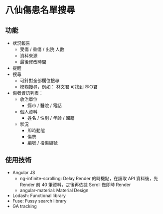 # 八仙傷患名單搜尋

## 功能

* 狀況報告
  * 受傷 / 重傷 / 出院 人數
  * 資料來源
  * 最後修改時間
* 提醒
* 搜尋
  * 可針對全部欄位搜尋
  * 模糊搜尋，例如： 林文君 可找到 林○君
* 傷者資訊列表：
  * 收治單位
    * 縣市 / 醫院 / 電話
  * 個人資料
    * 姓名 / 性別 / 年齡 / 國籍
  * 狀況
    * 即時動態
    * 傷勢
    * 編號 / 檢傷編號

## 使用技術

  * Angular JS
    * ng-infinite-scrolling: Delay Render 的時機點，在讀取 API 資料後，先 Render 前 40 筆資料，之後再依據 Scroll 做即時 Render
    * angular-material: Material Design
  * Lodash: Functional library
  * Fuse: Fussy search library
  * GA tracking
